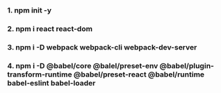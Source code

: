 ### 1. npm init -y

### 2. npm i react react-dom

### 3. npm i -D webpack webpack-cli webpack-dev-server

### 4. npm i -D @babel/core @balel/preset-env @babel/plugin-transform-runtime @babel/preset-react @babel/runtime babel-eslint babel-loader
